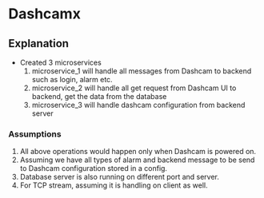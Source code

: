 # Dashcamx
## Explanation
- Created 3 microservices
    1. microservice_1 will handle all messages from Dashcam to backend such as login, alarm etc.
    2. microservice_2 will handle all get request from Dashcam UI to backend, get the data from the database
    3. microservice_3 will handle dashcam configuration from backend server

### Assumptions
1. All above operations would happen only when Dashcam is powered on.
2. Assuming we have all types of alarm and backend message to be send to Dashcam configuration stored in a config.
3. Database server is also running on different port and server.
4. For TCP stream, assuming it is handling on client as well.